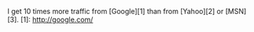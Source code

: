 I get 10 times more traffic from [Google][1] than from [Yahoo][2] or [MSN][3].
[1]: http://google.com/  
